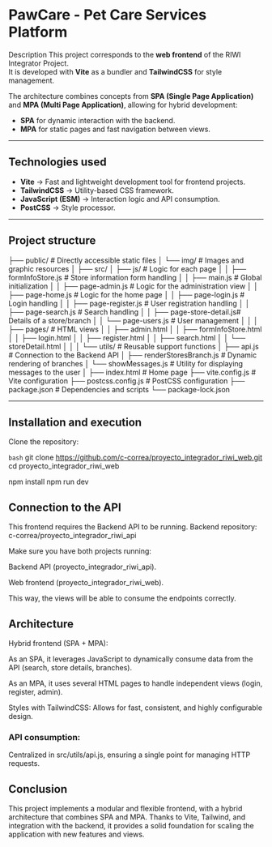 # PawCare - Pet Care Services Platform

Description
This project corresponds to the **web frontend** of the RIWI Integrator Project.  
It is developed with **Vite** as a bundler and **TailwindCSS** for style management.  

The architecture combines concepts from **SPA (Single Page Application)** and **MPA (Multi Page Application)**, allowing for hybrid development:  
- **SPA** for dynamic interaction with the backend.  
- **MPA** for static pages and fast navigation between views.  

---

## Technologies used
- **Vite** → Fast and lightweight development tool for frontend projects.  
- **TailwindCSS** → Utility-based CSS framework.  
- **JavaScript (ESM)** → Interaction logic and API consumption.  
- **PostCSS** → Style processor.

---

## Project structure

├── public/ # Directly accessible static files
│ └── img/ # Images and graphic resources
│
├── src/
│ ├── js/ # Logic for each page
│ │ ├── formInfoStore.js # Store information form handling
│ │ ├── main.js # Global initialization
│ │ ├── page-admin.js # Logic for the administration view
│ │ ├── page-home.js # Logic for the home page
│ │ ├── page-login.js # Login handling
│ │ ├── page-register.js # User registration handling
│ │ ├── page-search.js # Search handling
│ │ ├── page-store-detail.js# Details of a store/branch
│ │ └── page-users.js # User management
│ │
│ ├── pages/ # HTML views
│ │ ├── admin.html
│ │ ├── formInfoStore.html
│ │ ├── login.html
│ │ ├── register.html
│ │ ├── search.html
│ │ └── storeDetail.html
│ │
│ └── utils/ # Reusable support functions
│ ├── api.js # Connection to the Backend API
│ ├── renderStoresBranch.js # Dynamic rendering of branches
│ └── showMessages.js # Utility for displaying messages to the user
│
├── index.html # Home page
├── vite.config.js # Vite configuration
├── postcss.config.js # PostCSS configuration
├── package.json # Dependencies and scripts
└── package-lock.json



---

## Installation and execution

Clone the repository:

```bash```
git clone https://github.com/c-correa/proyecto_integrador_riwi_web.git
cd proyecto_integrador_riwi_web 


npm install
npm run dev




##  Connection to the API

This frontend requires the Backend API to be running.
Backend repository: c-correa/proyecto_integrador_riwi_api

Make sure you have both projects running:

Backend API (proyecto_integrador_riwi_api).

Web frontend (proyecto_integrador_riwi_web).

This way, the views will be able to consume the endpoints correctly.



## Architecture

Hybrid frontend (SPA + MPA):

As an SPA, it leverages JavaScript to dynamically consume data from the API (search, store details, branches).

As an MPA, it uses several HTML pages to handle independent views (login, register, admin).

Styles with TailwindCSS:
Allows for fast, consistent, and highly configurable design.

### API consumption:
Centralized in src/utils/api.js, ensuring a single point for managing HTTP requests.

## Conclusion

This project implements a modular and flexible frontend, with a hybrid architecture that combines SPA and MPA.
Thanks to Vite, Tailwind, and integration with the backend, it provides a solid foundation for scaling the application with new features and views.
